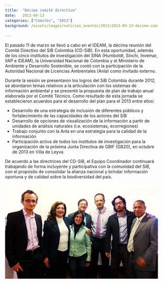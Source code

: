 ```yaml
---
title:  "Décimo comité directivo"
date:   2013-09-13
categories: ["Comités", "2013"]
background: /assets/images/noticias_eventos/2013/2013-09-13-decimo-comite-directivo1.jpg

---
```


El pasado 11 de marzo se llevó a cabo en el IDEAM, la décima reunión del Comité Directivo del SiB Colombia (CD-SiB). En esta oportunidad, además de los cinco institutos de investigación del SINA (Humboldt, Sinchi, Invemar, IIAP e IDEAM), la Universidad Nacional de Colombia y el Ministerio de Ambiente y Desarrollo Sostenible, se contó con la participación de la Autoridad Nacional de Licencias Ambientales (Anla) como invitado externo.  

Durante la sesión se presentaron los logros del SiB Colombia durante 2012, se abordaron temas relativos a la articulación con los sistemas de información ambiental y se presentó la propuesta de plan de trabajo anual elaborada por el Comité Técnico. Como resultado de esta jornada se establecieron acuerdos para el desarrollo del plan para el 2013 entre ellos:  

+ Desarrollo de una estrategia de inclusión de diferentes públicos y fortalecimiento de las capacidades de los actores del SiB
+ Desarrollo de opciones de visualización de la información a partir de unidades de análisis naturales (i.e. ecosistemas, ecorregiones)
+ Trabajo conjunto con la Anla en una estrategia para la calidad de la información
+ Participación activa de todos los institutos de investigación para la organización de la próxima Junta Directiva de GBIF (GB20), en octubre de 2013 en Villa de Leyva  

De acuerdo a las directrices del CD-SiB, el Equipo Coordinador continuará trabajando de forma incluyente y participativa con la comunidad del SiB, con el propósito de consolidar la alianza nacional y brindar información oportuna y de calidad sobre la biodiversidad del país.

<img src="/assets/images/noticias_eventos/2013/2013-09-13-decimo-comite-directivo2.jpg" width=770>
